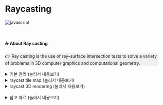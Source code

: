 # Raycasting
![javascript](https://img.shields.io/badge/Language-javascript-blue?logo=javascript)

<br>

#### ☕ About Ray casting
<div style="background-color: #efefef">
👉 Ray casting is the use of ray–surface intersection tests to solve a variety of problems in 3D computer graphics and computational geometry. 
</div>

<br>

<details>
<summary> 기본 원리  (눌러서 내용보기) </summary>
<div markdown="1">

##### 🌼 raycast method
![raycast_method](./img/raycast_method.png)

##### 🌼 raycast intersection
![raycast_intersection](./img/raycast_intersection.png)

</div>
</details>

<details>
<summary> raycast tile map  (눌러서 내용보기) </summary>
<div markdown="1">

##### 🌼 raycast tilemap
![raycast_tilemap](./img/raycast_tilemap.png)

##### 🌼 raycast tilemap ray
![raycast_tilemap_ray](./img/raycast_tilemap_ray.png)
![raycast_tilemap_ray_obstacle](./img/raycast_tilemap_ray_obstacle.png)
![raycast_tilemap_ray_expand](./img/raycast_tilemap_ray_expand.png)

</div>
</details>

<details>
<summary> raycast 3D rendering  (눌러서 내용보기) </summary>
<div markdown="1">

##### 🌼 raycast 3D rendering
![raycast_3D_rendering_white](./img/raycast_3D_rendering_white.png)
![raycast_3D_rendering_white2](./img/raycast_3D_rendering_white2.png)

##### 🌼 raycast 3D rendering shadow
![raycast_3D_rendering_white_shadow](./img/raycast_3D_rendering_white_shadow.png)

##### 🌼 raycast 3D rendering rgb
![raycast_3D_rendering_rgb](./img/raycast_3D_rendering_rgb.png)

<details>
<summary> raycast 3D rendering principle (눌러서 내용보기) </summary>
<div markdown="1">

##### 🌼 raycast 3D rendering principle
![raycast_3D_rendering_principle1](./img/raycast_3D_rendering_principle1.png)
![raycast_3D_rendering_principle2](./img/raycast_3D_rendering_principle2.png)

</div>
</details>

</div>
</details>

<br>

<details>
<summary> 참고 자료  (눌러서 내용보기) </summary>
<div markdown="1">

##### 🌼 [pikuma](https://courses.pikuma.com/)

</div>
</details>